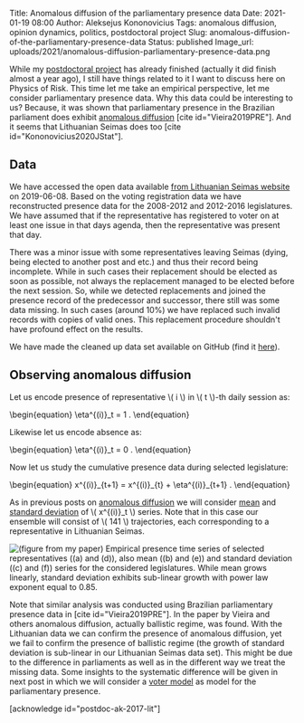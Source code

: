 Title: Anomalous diffusion of the parliamentary presence data
Date: 2021-01-19 08:00
Author: Aleksejus Kononovicius
Tags: anomalous diffusion, opinion dynamics, politics, postdoctoral project
Slug: anomalous-diffusion-of-the-parliamentary-presence-data
Status: published
Image_url: uploads/2021/anomalous-diffusion-parliamentary-presence-data.png

While my [postdoctoral project](/tag/postdoctoral-project/) has already finished
(actually it did finish almost a year ago), I still have things related to it
I want to discuss here on Physics of Risk. This time let me take an empirical
perspective, let me consider parliamentary presence data. Why this data could be
interesting to us? Because, it was shown that parliamentary presence in the
Brazilian parliament does exhibit [anomalous diffusion](/tag/anomalous-diffusion)
[cite id="Vieira2019PRE"]. And it seems that Lithuanian Seimas does too
[cite id="Kononovicius2020JStat"].<!--more-->

## Data

We have accessed the open data available
[from Lithuanian Seimas website](https://www.lrs.lt/sip/portal.show?p_r=35391&p_k=1)
on 2019-06-08. Based on the voting registration data we have reconstructed
presence data for the 2008-2012 and 2012-2016 legislatures. We have assumed
that if the representative has registered to voter on at least one issue in
that days agenda, then the representative was present that day.

There was a minor issue with some representatives leaving Seimas (dying, being
elected to another post and etc.) and thus their record being incomplete. While
in such cases their replacement should be elected as soon as possible, not
always the replacement managed to be elected before the next session. So, while
we detected replacements and joined the presence record of the predecessor
and successor, there still was some data missing. In such cases (around 10%) we
have replaced such invalid records with copies of valid ones. This replacement
procedure shouldn't have profound effect on the results.

We have made the cleaned up data set available on GitHub (find it
[here](https://github.com/akononovicius/lithuanian-parliamentary-presence-data)).

## Observing anomalous diffusion

Let us encode presence of representative \\\( i \\\) in \\\( t \\\)-th daily
session as:

\begin{equation}
\eta^{(i)}\_t = 1 .
\end{equation}

Likewise let us encode absence as:

\begin{equation}
\eta^{(i)}\_t = 0 .
\end{equation}

Now let us study the cumulative presence data during selected legislature: 

\begin{equation}
x^{(i)}\_{t+1} = x^{(i)}\_{t} + \eta^{(i)}\_{t+1} .
\end{equation}

As in previous posts on [anomalous diffusion](/tag/anomalous-diffusion) we will
consider [mean]({filename}/articles/2020/anomalous-diffusion.md) and
[standard deviation]({filename}/articles/2020/anomalous-diffusion-std.md) of
\\\( x^{(i)}\_t \\\) series. Note that in this case our ensemble will consist
of \\\( 141 \\\) trajectories, each corresponding to a representative in
Lithuanian Seimas.

![(figure from my paper) Empirical presence time series of selected
representatives ((a) and (d)), also mean ((b) and (e)) and standard deviation
((c) and (f)) series for the considered legislatures. While mean grows
linearly, standard deviation exhibits sub-linear growth with power law exponent
equal to 0.85.](/uploads/2021/anomalous-diffusion-parliamentary-presence-data.png
"(figure from my paper) Empirical presence time series of selected
representatives ((a) and (d)), also mean ((b) and (e)) and standard deviation
((c) and (f)) series for the considered legislatures. While mean grows
linearly, standard deviation exhibits sub-linear growth with power law exponent
equal to 0.85.")

Note that similar analysis was conducted using Brazilian parliamentary
presence data in [cite id="Vieira2019PRE"]. In the paper by Vieira and others
anomalous diffusion, actually ballistic regime, was found. With the Lithuanian
data we can confirm the presence of anomalous diffusion, yet we fail to confirm
the presence of ballistic regime (the growth of standard deviation is sub-linear
in our Lithuanian Seimas data set). This might be due to the difference in
parliaments as well as in the different way we treat the missing data. Some
insights to the systematic difference will be given in next post in which we
will consider a [voter model](/tag/voter-model/) as model for the parliamentary
presence.

[acknowledge id="postdoc-ak-2017-lit"]
